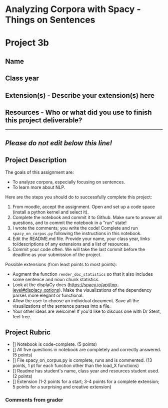 # Analyzing Corpora with Spacy - Things on Sentences

# Project 3b

## Name

## Class year

## Extension(s) - Describe your extension(s) here

## Resources - Who or what did you use to finish this project deliverable?


-----------------------------------------------------------------------------------------------------------------------------------------------
*Please do not edit below this line!*
-----------------------------------------------------------------------------------------------------------------------------------------------

## Project Description

The goals of this assignment are:
* To analyze corpora, especially focusing on sentences.
* To learn more about NLP.

Here are the steps you should do to successfully complete this project:
1. From moodle, accept the assignment. Open and set up a code space (install a python kernel and select it).
2. Complete the notebook and commit it to Github. Make sure to answer all questions, and to commit the notebook in a "run" state!
3. I wrote the comments; you write the code! Complete and run `spacy_on_corpus.py` following the instructions in this notebook.
4. Edit the README.md file. Provide your name, your class year, links to/descriptions of any extensions and a list of resources. 
5. Commit your code often. We will take the last commit before the deadline as your submission of the project.

Possible extensions (from least points to most points):
* Augment the function `render_doc_statistics` so that it also includes some sentence and noun chunk statistics.
* Look at the displaCy docs (https://spacy.io/api/top-level#displacy_options). Make the visualizations of the dependency parses more elegant or functional.
* Allow the user to choose an individual document. Save all the visualizations of the sentence parses into a file.
* Your other ideas are welcome! If you'd like to discuss one with Dr Stent, feel free.

## Project Rubric

- [] Notebook is code-complete. (5 points)
- [] All five questions in notebook are completely and correctly answered. (5 points)
- [] File spacy_on_corpus.py is complete, runs and is commented. (13 points, 1 pt for each function other than the load_X functions)
- [] Readme has student's name, class year and resources student used. (2 points)
- [] Extension (1-2 points for a start; 3-4 points for a complete extension; 5 points for a surprising and creative extension)

### Comments from grader

